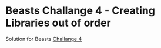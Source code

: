 # Beasts Challange 4 - Creating Libraries out of order

Solution for Beasts <a href= "https://github.com/elenaparaschiv/BeastChallange-4"> Challange 4 </a>
